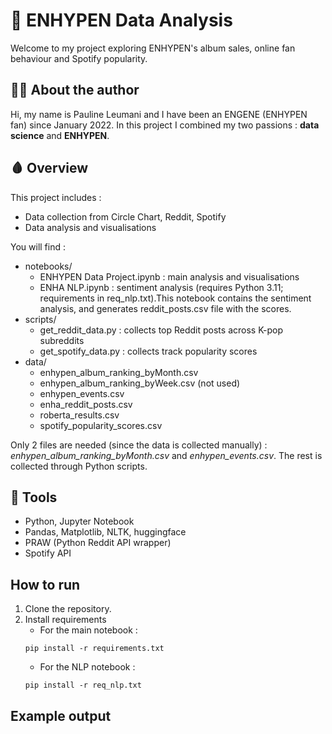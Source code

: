 # 🧛 ENHYPEN Data Analysis
Welcome to my project exploring ENHYPEN's album sales, online fan behaviour and Spotify popularity.



## 🧛‍♀️ About the author
Hi, my name is Pauline Leumani and I have been an ENGENE (ENHYPEN fan) since January 2022. In this project I combined my two passions : **data science** and **ENHYPEN**.

## 🩸 Overview
This project includes : 
- Data collection from Circle Chart, Reddit, Spotify
- Data analysis and visualisations

You will find :
- notebooks/ 
  - ENHYPEN Data Project.ipynb : main analysis and visualisations
  - ENHA NLP.ipynb : sentiment analysis (requires Python 3.11; requirements in req_nlp.txt).This notebook contains the sentiment analysis, and generates reddit_posts.csv file with the scores.
- scripts/
  - get_reddit_data.py : collects top Reddit posts across K-pop subreddits
  - get_spotify_data.py : collects track popularity scores
- data/
  - enhypen_album_ranking_byMonth.csv
  - enhypen_album_ranking_byWeek.csv (not used)
  - enhypen_events.csv
  - enha_reddit_posts.csv
  - roberta_results.csv
  - spotify_popularity_scores.csv

Only 2 files are needed (since the data is collected manually) : *enhypen_album_ranking_byMonth.csv* and *enhypen_events.csv*. The rest is collected through Python scripts.

## 🦷 Tools
- Python, Jupyter Notebook
- Pandas, Matplotlib, NLTK, huggingface
- PRAW (Python Reddit API wrapper)
- Spotify API

## How to run
1. Clone the repository.
2. Install requirements
   - For the main notebook :  
   ````
   pip install -r requirements.txt
   ````
   - For the NLP notebook :  
   ````
   pip install -r req_nlp.txt
   ````
## Example output
